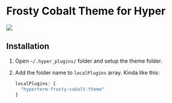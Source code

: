 # Frosty Cobalt Theme for Hyper

![](https://i.imgur.com/efsfhOL.jpg)

## Installation

1. Open `~/.hyper_plugins/` folder and setup the theme folder.
2. Add the folder name to `localPlugins` array. Kinda like this:

	```js
    localPlugins: [
      "hyperterm-frosty-cobalt-theme"
    ]
	```
